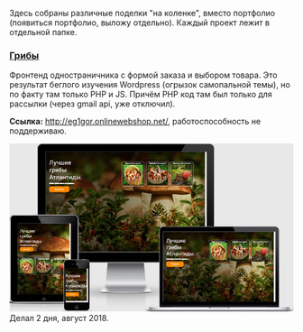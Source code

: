 
Здесь собраны различные поделки "на коленке", вместо портфолио (появиться портфолио, выложу отдельно). Каждый проект лежит в отдельной папке.

### [Грибы]( https://github.com/e-g1gor/demo/tree/master/griby)

Фронтенд одностраничника с формой заказа и выбором товара. Это результат беглого изучения Wordpress (огрызок самопальной темы), но по факту там только PHP и JS. Причём PHP код там был только для рассылки (через gmail api, уже отключил).

**Ссылка:** http://eg1gor.onlinewebshop.net/, работоспособность не поддерживаю.

![Скриншот](https://raw.githubusercontent.com/e-g1gor/demo/master/griby/screen.jpg)
Делал 2 дня, август 2018.